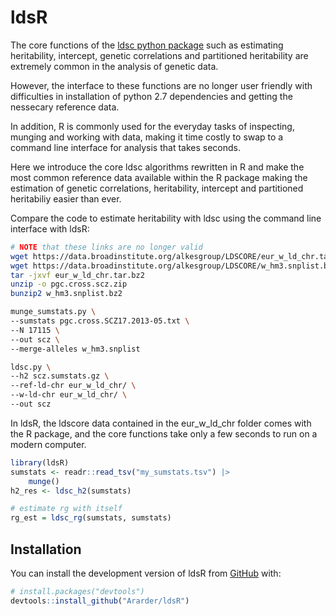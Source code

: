 
# ldsR

<!-- badges: start -->
<!-- badges: end -->

The core functions of the [ldsc python package](https://github.com/bulik/ldsc) such as 
estimating heritability, intercept, genetic correlations and partitioned heritability are extremely common in the analysis of genetic data. 

However, the interface to these functions are no longer user friendly with difficulties in installation of python 2.7 dependencies and getting the nessecary reference data.

In addition, R is commonly used for the everyday tasks of inspecting, munging and working with data, making it time costly to swap to a command line interface for analysis that takes seconds. 

Here we introduce the core ldsc algorithms rewritten in R and make the most common reference data available within the R package making the estimation of genetic correlations, heritability, intercept and partitioned heritabiliy easier than ever.

Compare the code to estimate heritability with ldsc using the command line interface with ldsR:

``` bash
# NOTE that these links are no longer valid 
wget https://data.broadinstitute.org/alkesgroup/LDSCORE/eur_w_ld_chr.tar.bz2
wget https://data.broadinstitute.org/alkesgroup/LDSCORE/w_hm3.snplist.bz2
tar -jxvf eur_w_ld_chr.tar.bz2
unzip -o pgc.cross.scz.zip
bunzip2 w_hm3.snplist.bz2

munge_sumstats.py \
--sumstats pgc.cross.SCZ17.2013-05.txt \
--N 17115 \
--out scz \
--merge-alleles w_hm3.snplist

ldsc.py \
--h2 scz.sumstats.gz \
--ref-ld-chr eur_w_ld_chr/ \
--w-ld-chr eur_w_ld_chr/ \
--out scz
```

In ldsR, the ldscore data contained in the eur_w_ld_chr folder comes with the R package, and the core functions take only a few seconds to run on a modern computer.
``` r
library(ldsR)
sumstats <- readr::read_tsv("my_sumstats.tsv") |>
    munge()
h2_res <- ldsc_h2(sumstats)

# estimate rg with itself
rg_est = ldsc_rg(sumstats, sumstats)
```

## Installation

You can install the development version of ldsR from [GitHub](https://github.com/) with:

``` r
# install.packages("devtools")
devtools::install_github("Ararder/ldsR")
```

